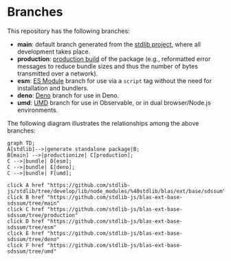 <!--

@license Apache-2.0

Copyright (c) 2022 The Stdlib Authors.

Licensed under the Apache License, Version 2.0 (the "License");
you may not use this file except in compliance with the License.
You may obtain a copy of the License at

    http://www.apache.org/licenses/LICENSE-2.0

Unless required by applicable law or agreed to in writing, software
distributed under the License is distributed on an "AS IS" BASIS,
WITHOUT WARRANTIES OR CONDITIONS OF ANY KIND, either express or implied.
See the License for the specific language governing permissions and
limitations under the License.

-->

# Branches

This repository has the following branches:

-   **main**: default branch generated from the [stdlib project][stdlib-url], where all development takes place.
-   **production**: [production build][production-url] of the package (e.g., reformatted error messages to reduce bundle sizes and thus the number of bytes transmitted over a network).
-   **esm**: [ES Module][esm-url] branch for use via a `script` tag without the need for installation and bundlers.
-   **deno**: [Deno][deno-url] branch for use in Deno.
-   **umd**: [UMD][umd-url] branch for use in Observable, or in dual browser/Node.js environments.

The following diagram illustrates the relationships among the above branches:

```mermaid
graph TD;
A[stdlib]-->|generate standalone package|B;
B[main] -->|productionize| C[production];
C -->|bundle| D[esm];
C -->|bundle| E[deno];
C -->|bundle| F[umd];

click A href "https://github.com/stdlib-js/stdlib/tree/develop/lib/node_modules/%40stdlib/blas/ext/base/sdssum"
click B href "https://github.com/stdlib-js/blas-ext-base-sdssum/tree/main"
click C href "https://github.com/stdlib-js/blas-ext-base-sdssum/tree/production"
click D href "https://github.com/stdlib-js/blas-ext-base-sdssum/tree/esm"
click E href "https://github.com/stdlib-js/blas-ext-base-sdssum/tree/deno"
click F href "https://github.com/stdlib-js/blas-ext-base-sdssum/tree/umd"
```

[stdlib-url]: https://github.com/stdlib-js/stdlib/tree/develop/lib/node_modules/%40stdlib/blas/ext/base/sdssum
[production-url]: https://github.com/stdlib-js/blas-ext-base-sdssum/tree/production
[deno-url]: https://github.com/stdlib-js/blas-ext-base-sdssum/tree/deno
[umd-url]: https://github.com/stdlib-js/blas-ext-base-sdssum/tree/umd
[esm-url]: https://github.com/stdlib-js/blas-ext-base-sdssum/tree/esm